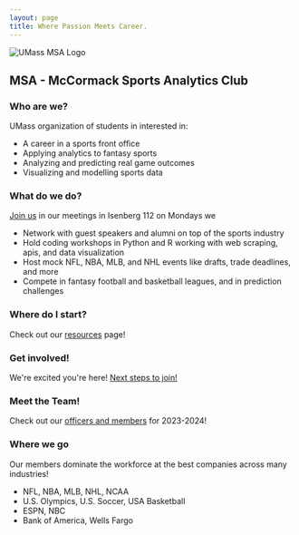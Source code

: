 ```yaml
---
layout: page
title: Where Passion Meets Career.
---
```


<!-- TODO big spell check -->

![UMass MSA Logo](https://nfordumass.github.io/msa/assets/img/oldLogo.png)

## MSA - McCormack Sports Analytics Club

### Who are we?

UMass organization of students in interested in:

- A career in a sports front office
- Applying analytics to fantasy sports
- Analyzing and predicting real game outcomes
- Visualizing and modelling sports data
<!-- TODO Kirk Goldsberry -->

<!-- TODO fix room number -->

### What do we do?

[Join us](join) in our meetings in Isenberg 112 on Mondays we

- Network with guest speakers and alumni on top of the sports industry
- Hold coding workshops in Python and R working with web scraping, apis, and data visualization
- Host mock NFL, NBA, MLB, and NHL events like drafts, trade deadlines, and more
- Compete in fantasy football and basketball leagues, and in prediction challenges

<!-- Drop pixel size of this image -->
<!-- <img src="https://nfordumass.github.io/msa/assets/img/insta.png" alt="MSA Insta" style="width:70%;height:70%; padding-top:10px"> -->

<!-- TODO add pictures of previous events -->
<!-- TODO add slideshows of club meetings -->

### Where do I start?

Check out our [resources](resources) page!

### Get involved!

We're excited you're here! [Next steps to join!](join)

<!-- TODO link to a separate markdown page -->
<!-- make page for current officers scrape linkedin and position -->
<!-- TODO fill out rest of this section! -->

### Meet the Team!

Check out our [officers and members](team) for 2023-2024!

<!-- TODO list a bunch of companies here where students have gone -->

### Where we go

Our members dominate the workforce at the best companies across many industries!

- NFL, NBA, MLB, NHL, NCAA
- U.S. Olympics, U.S. Soccer, USA Basketball
- ESPN, NBC
- Bank of America, Wells Fargo
